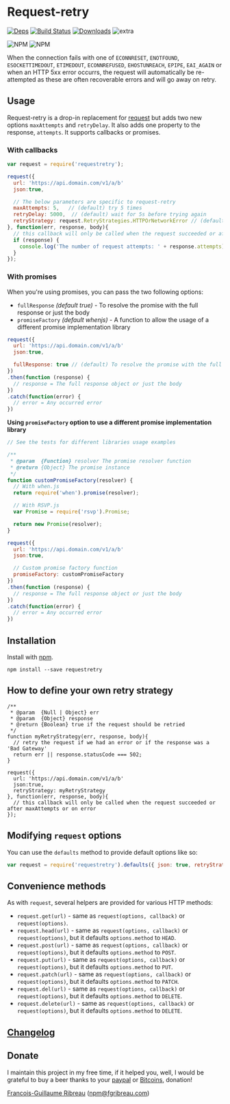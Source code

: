 # Request-retry
[![Deps](	https://img.shields.io/david/FGRibreau/node-request-retry.svg)](https://david-dm.org/FGRibreau/node-request-retry) [![Build Status](	https://img.shields.io/circleci/project/FGRibreau/node-request-retry.svg)](https://drone.io/github.com/FGRibreau/node-request-retry/latest) [![Downloads](http://img.shields.io/npm/dm/requestretry.svg)](https://www.npmjs.com/package/requestretry) ![extra](https://img.shields.io/badge/actively%20maintained-yes-ff69b4.svg)

![NPM](https://nodei.co/npm/requestretry.png?downloadRank=true) ![NPM](https://nodei.co/npm-dl/requestretry.png?months=3&height=2)

When the connection fails with one of `ECONNRESET`, `ENOTFOUND`, `ESOCKETTIMEDOUT`, `ETIMEDOUT`, `ECONNREFUSED`, `EHOSTUNREACH`, `EPIPE`, `EAI_AGAIN` or when an HTTP 5xx error occurrs, the request will automatically be re-attempted as these are often recoverable errors and will go away on retry.

## Usage

Request-retry is a drop-in replacement for [request](https://github.com/mikeal/request) but adds two new options `maxAttempts` and `retryDelay`. It also adds one property to the response, `attempts`. It supports callbacks or promises.

### With callbacks

```javascript
var request = require('requestretry');

request({
  url: 'https://api.domain.com/v1/a/b'
  json:true,

  // The below parameters are specific to request-retry
  maxAttempts: 5,   // (default) try 5 times
  retryDelay: 5000,  // (default) wait for 5s before trying again
  retryStrategy: request.RetryStrategies.HTTPOrNetworkError // (default) retry on 5xx or network errors
}, function(err, response, body){
  // this callback will only be called when the request succeeded or after maxAttempts or on error
  if (response) {
    console.log('The number of request attempts: ' + response.attempts);
  }
});
```

### With promises

When you're using promises, you can pass the two following options:
- `fullResponse` _(default true)_ - To resolve the promise with the full response or just the body
- `promiseFactory` _(default whenjs)_ - A function to allow the usage of a different promise implementation library

```javascript
request({
  url: 'https://api.domain.com/v1/a/b'
  json:true,

  fullResponse: true // (default) To resolve the promise with the full response or just the body
})
.then(function (response) {
  // response = The full response object or just the body
})
.catch(function(error) {
  // error = Any occurred error
})
```

**Using `promiseFactory` option to use a different promise implementation library**

```javascript
// See the tests for different libraries usage examples

/**
 * @param  {Function} resolver The promise resolver function
 * @return {Object} The promise instance
 */
function customPromiseFactory(resolver) {
  // With when.js
  return require('when').promise(resolver);

  // With RSVP.js
  var Promise = require('rsvp').Promise;

  return new Promise(resolver);
}

request({
  url: 'https://api.domain.com/v1/a/b'
  json:true,

  // Custom promise factory function
  promiseFactory: customPromiseFactory
})
.then(function (response) {
  // response = The full response object or just the body
})
.catch(function(error) {
  // error = Any occurred error
})
```

## Installation

Install with [npm](https://npmjs.org/package/requestretry).

    npm install --save requestretry

## How to define your own retry strategy

```
/**
 * @param  {Null | Object} err
 * @param  {Object} response
 * @return {Boolean} true if the request should be retried
 */
function myRetryStrategy(err, response, body){
  // retry the request if we had an error or if the response was a 'Bad Gateway'
  return err || response.statusCode === 502;
}

request({
  url: 'https://api.domain.com/v1/a/b'
  json:true,
  retryStrategy: myRetryStrategy
}, function(err, response, body){
  // this callback will only be called when the request succeeded or after maxAttempts or on error
});
```

## Modifying `request` options

You can use the `defaults` method to provide default options like so:

```js
var request = require('requestretry').defaults({ json: true, retryStrategy: myRetryStrategy });
```

## Convenience methods

As with `request`, several helpers are provided for various HTTP methods:

* `request.get(url)` - same as `request(options, callback)` or `request(options)`.
* `request.head(url)` - same as `request(options, callback)` or `request(options)`, but it defaults `options.method` to `HEAD`.
* `request.post(url)` - same as `request(options, callback)` or `request(options)`, but it defaults `options.method` to `POST`.
* `request.put(url)` - same as `request(options, callback)` or `request(options)`, but it defaults `options.method` to `PUT`.
* `request.patch(url)` - same as `request(options, callback)` or `request(options)`, but it defaults `options.method` to `PATCH`.
* `request.del(url)` - same as `request(options, callback)` or `request(options)`, but it defaults `options.method` to `DELETE`.
* `request.delete(url)` - same as `request(options, callback)` or `request(options)`, but it defaults `options.method` to `DELETE`.

## [Changelog](CHANGELOG.md)

## Donate

I maintain this project in my free time, if it helped you, well, I would be grateful to buy a beer thanks to your [paypal](https://paypal.me/fgribreau) or [Bitcoins](https://www.coinbase.com/fgribreau), donation!

[Francois-Guillaume Ribreau](http://fgribreau.com) (npm@fgribreau.com)
